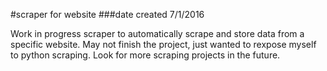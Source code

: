 #scraper for website
###date created 7/1/2016

Work in progress scraper to automatically scrape and store data from a specific
website.  May not finish the project, just wanted to rexpose myself to python
scraping.  Look for more scraping projects in the future.


